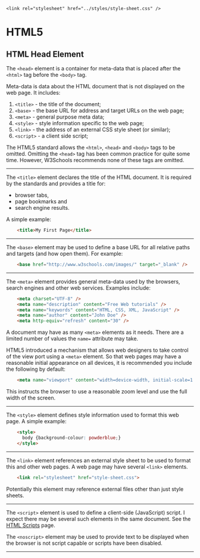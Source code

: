 <!DOCTYPE html>
<html lang="en-GB">
    <!-- notes-html by NewForester:  a series of notes on HTML5 written after studying the HTML Tutorial @ W3Schools -->

<head>
    <title>HTML5: Head Element</title>
    <meta charset="UTF-8" />
    <meta name="description" content="Notes on HTML5 made while following the HTML Tutorial @ W3Schools" />
    <meta name="keywords" content="HTML" />
    <meta name="author" content="NewForester" />
    <meta name="viewport" content="width=device-width, initial-scale=1.0" />

    <link rel="stylesheet" href="../styles/style-sheet.css" />
</head>

<body>

# HTML5

## HTML Head Element

The `<head>` element is a container for meta-data
that is placed after the `<html>` tag before the `<body>` tag.

Meta-data is data about the HTML document that is not displayed on the web page.
It includes:

  1. `<title>`  - the title of the document;
  1. `<base>`   - the base URL for address and target URLs on the web page;
  1. `<meta>`   - general purpose meta data;
  1. `<style>`  - style information specific to the web page;
  1. `<link>`   - the address of an external CSS style sheet (or similar);
  1. `<script>` - a client side script;

The HTML5 standard allows the `<html>`, `<head>` and `<body>` tags to be omitted.
Omitting the `<head>` tag has been common practice for quite some time.
However, W3Schools recommends none of these tags are omitted.


<hr /><!-- The Title Element -->

The `<title>` element declares the title of the HTML document.
It is required by the standards and provides a title for:

  * browser tabs,
  * page bookmarks and
  * search engine results.

A simple example:

```html
    <title>My First Page</title>
```


<hr /><!-- The Base Element -->

The `<base>` element may be used to define a base URL for all relative paths and targets (and how open them).
For example:

```html
    <base href="http://www.w3schools.com/images/" target="_blank" />
```


<hr /><!-- The Meta Element -->

The `<meta>` element provides general meta-data used by the browsers, search engines and other web services.
Examples include:

```html
    <meta charset="UTF-8" />
    <meta name="description" content="Free Web tutorials" />
    <meta name="keywords" content="HTML, CSS, XML, JavaScript" />
    <meta name="author" content="John Doe" />
    <meta http-equiv="refresh" content="30" />
```

A document may have as many `<meta>` elements as it needs.
There are a limited number of values the `name=` attribute may take.

HTML5 introduced a mechanism that allows web designers to take control of the view port using a `<meta>` element.
So that web pages may have a reasonable initial appearance on all devices, it is recommended you include the following by default:

```html
    <meta name="viewport" content="width=device-width, initial-scale=1.0">
```

This instructs the browser to use a reasonable zoom level and use the full width of the screen.


<hr /><!-- The Style Element -->

The `<style>` element defines style information used to format this web page.
A simple example:

```html
    <style>
      body {background-colour: powderblue;}
    </style>
```


<hr /><!-- The Link Element -->

The `<link>` element references an external style sheet to be used to format this and other web pages.
A web page may have several `<link>` elements.

```html
    <link rel="stylesheet" href="style-sheet.css">
```

Potentially this element may reference external files other than just style sheets.


<hr /><!-- The Script Element -->

The `<script>` element is used to define a client-side (JavaScript) script.
I expect there may be several such elements in the same document.
See the [HTML Scripts](scripts.html) page.

The `<noscript>` element may be used to provide text to be displayed when the browser is not script capable or scripts have been disabled.


<hr />

</body>
</html>
